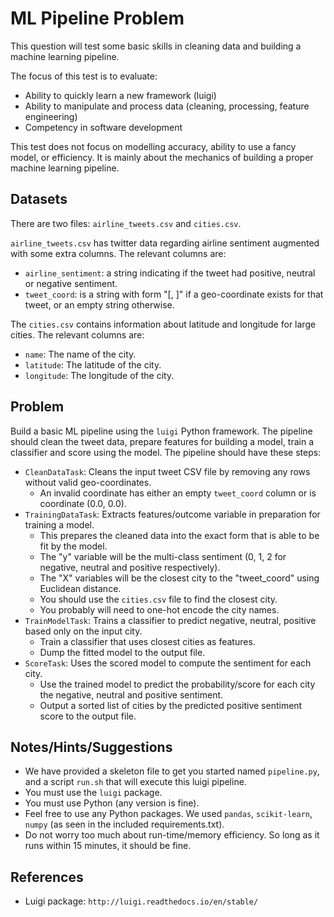 # ML Pipeline Problem

This question will test some basic skills in cleaning data and building a machine learning pipeline.

The focus of this test is to evaluate:

 * Ability to quickly learn a new framework (luigi)
 * Ability to manipulate and process data (cleaning, processing, feature engineering)
 * Competency in software development

This test does not focus on modelling accuracy, ability to use a fancy model,
or efficiency.  It is mainly about the mechanics of building a proper machine
learning pipeline.

## Datasets

There are two files: `airline_tweets.csv` and `cities.csv`.

`airline_tweets.csv` has twitter data regarding airline sentiment augmented
with some extra columns.  The relevant columns are:

* `airline_sentiment`: a string indicating if the tweet had positive,
  neutral or negative sentiment.
* `tweet_coord`: is a string with form "[<lat>, <long>]" if a
  geo-coordinate exists for that tweet, or an empty string otherwise.

The `cities.csv` contains information about latitude and longitude for large cities.
The relevant columns are:

* `name`: The name of the city.
* `latitude`: The latitude of the city.
* `longitude`: The longitude of the city.

## Problem

Build a basic ML pipeline using the `luigi` Python framework.  The pipeline
should clean the tweet data, prepare features for building a model, train a
classifier and score using the model.  The pipeline should have these steps:

 * `CleanDataTask`: Cleans the input tweet CSV file by removing any rows without valid geo-coordinates.
    * An invalid coordinate has either an empty `tweet_coord` column or is coordinate (0.0, 0.0).
 * `TrainingDataTask`: Extracts features/outcome variable in preparation for training a model.
    * This prepares the cleaned data into the exact form that is able to be fit by the model.
    * The "y" variable will be the multi-class sentiment (0, 1, 2 for negative, neutral and positive respectively).
    * The "X" variables will be the closest city to the "tweet_coord" using Euclidean distance.
    * You should use the `cities.csv` file to find the closest city.
    * You probably will need to one-hot encode the city names.
 * `TrainModelTask`: Trains a classifier to predict negative, neutral, positive based only on the input city.
    * Train a classifier that uses closest cities as features.
    * Dump the fitted model to the output file.
 * `ScoreTask`: Uses the scored model to compute the sentiment for each city.
    * Use the trained model to predict the probability/score for each city the
      negative, neutral and positive sentiment.
    * Output a sorted list of cities by the predicted positive sentiment score to the output file.

## Notes/Hints/Suggestions

 * We have provided a skeleton file to get you started named `pipeline.py`, and a
   script `run.sh` that will execute this luigi pipeline.
 * You must use the `luigi` package.
 * You must use Python (any version is fine).
 * Feel free to use any Python packages.  We used `pandas`, `scikit-learn`, `numpy`
   (as seen in the included requirements.txt).
 * Do not worry too much about run-time/memory efficiency.  So long as it runs
   within 15 minutes, it should be fine.

## References

 * Luigi package: `http://luigi.readthedocs.io/en/stable/`
